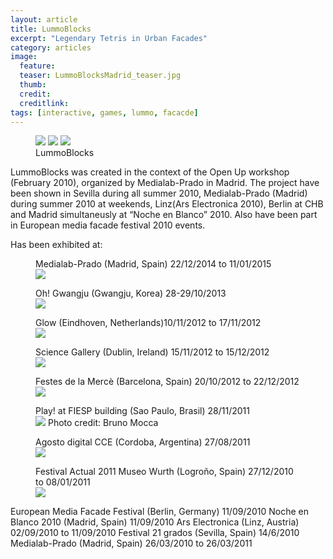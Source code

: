 ```yaml
---
layout: article
title: LummoBlocks
excerpt: "Legendary Tetris in Urban Facades"
category: articles
image: 
  feature:
  teaser: LummoBlocksMadrid_teaser.jpg
  thumb:
  credit: 
  creditlink: 
tags: [interactive, games, lummo, facacde]
---
```


<figure class="third">
	<img src="https://farm9.staticflickr.com/8207/8176431655_4af1ab7491_z.jpg">
	<img src="https://farm9.staticflickr.com/8312/8018195218_66e219c724_z.jpg">
	<img src="http://www.wasawi.com/wp-content/uploads/cce2cfd142be59b84b8bf822e7a569e9.jpg">
	<figcaption>LummoBlocks</figcaption>
</figure>

LummoBlocks was created in the context of the Open Up workshop (February 2010), organized by Medialab-Prado in Madrid. The project have been shown in Sevilla during all summer 2010, Medialab-Prado (Madrid) during summer 2010 at weekends, Linz(Ars Electronica 2010), Berlin at CHB and Madrid simultaneusly at “Noche en Blanco” 2010. Also have been part in European media facade festival 2010 events.

Has been exhibited at:

<figure class="one">
	<figcaption>Medialab-Prado (Madrid, Spain) 22/12/2014 to 11/01/2015
	</figcaption>
	<img src="https://farm8.staticflickr.com/7490/15848900579_9bb7b31b11_z.jpg">
</figure>

<figure class="one">
	<figcaption>Oh! Gwangju (Gwangju, Korea) 28-29/10/2013</figcaption>
	<img src="https://farm3.staticflickr.com/2814/10709833433_26bf5a3e33_z.jpg">
</figure>

<figure class="one">
	<figcaption>Glow (Eindhoven, Netherlands)10/11/2012 to 17/11/2012</figcaption>
	<img src="https://farm9.staticflickr.com/8207/8176431655_4af1ab7491_z.jpg">
</figure>


<figure class="one">
  <figcaption>Science Gallery (Dublin, Ireland) 15/11/2012 to  15/12/2012</figcaption>
	<img src="https://farm9.staticflickr.com/8203/8188511746_814b17210c_z.jpg">
</figure>


<figure class="one">
	<figcaption>Festes de la Mercè (Barcelona, Spain) 20/10/2012 to 22/12/2012</figcaption>
	<img src="https://farm9.staticflickr.com/8312/8018195218_66e219c724_z.jpg">
</figure>


<figure class="one">
  <figcaption>Play! at FIESP building (Sao Paulo, Brasil) 28/11/2011</figcaption>
  <img src="http://www.wasawi.com/wp-content/uploads/cce2cfd142be59b84b8bf822e7a569e9.jpg">
  Photo credit: Bruno Mocca
</figure>

<figure class="one">
	<figcaption>Agosto digital CCE (Cordoba, Argentina) 27/08/2011</figcaption>
	<img src="https://farm7.staticflickr.com/6076/6103543433_48195d5756_z.jpg">
</figure>

<figure class="one">
	<figcaption>Festival Actual 2011 Museo Wurth (Logroño, Spain) 27/12/2010 to 08/01/2011</figcaption>
	<img src="https://farm3.staticflickr.com/2380/5754186476_566edc88e4_z.jpg">
</figure>

European Media Facade Festival (Berlin, Germany) 11/09/2010
Noche en Blanco 2010 (Madrid, Spain) 11/09/2010
Ars Electronica (Linz, Austria) 02/09/2010 to 11/09/2010
Festival 21 grados (Sevilla, Spain) 14/6/2010
Medialab-Prado (Madrid, Spain) 26/03/2010 to 26/03/2011


